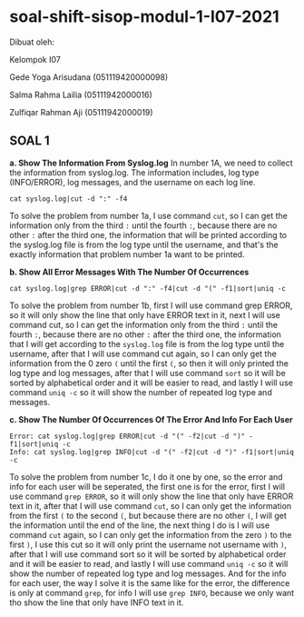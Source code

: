 # soal-shift-sisop-modul-1-I07-2021

Dibuat oleh:

Kelompok I07

Gede Yoga Arisudana (051119420000098)

Salma Rahma Lailia (05111942000016)

Zulfiqar Rahman Aji (05111942000019)



## SOAL 1

**a. Show The Information From Syslog.log**
In number 1A, we need to collect the information from syslog.log. The information includes, log type (INFO/ERROR), log messages, and the username on each log line.
```
cat syslog.log|cut -d ":" -f4
```

To solve the problem from number 1a, I use command `cut`, so I can get the information only from the third `:` until the fourth `:`, because there are no other `:` after the third one, the information that will be printed according to the syslog.log file is from the log type until the username, and that's the exactly information that problem number 1a want to be printed.

**b. Show All Error Messages With The Number Of Occurrences**
```
cat syslog.log|grep ERROR|cut -d ":" -f4|cut -d "(" -f1|sort|uniq -c
```

To solve the problem from number 1b, first I will use command grep ERROR, so it will only show the line that only have ERROR text in it, next I will use command cut, so I can get the information only from the third `:` until the fourth `:`, because there are no other `:` after the third one, the information that I will get according to the `syslog.log` file is from the log type until the username, after that I will use command cut again, so I can only get the information from the 0 zero `(` until the first `(`, so then it will only printed the log type and log messages, after that I will use command `sort` so it will be sorted by alphabetical order and it will be easier to read, and lastly I will use command `uniq -c` so it will show the number of repeated log type and messages.

**c. Show The Number Of Occurrences Of The Error And Info For Each User**
```
Error: cat syslog.log|grep ERROR|cut -d "(" -f2|cut -d ")" -f1|sort|uniq -c
Info: cat syslog.log|grep INFO|cut -d "(" -f2|cut -d ")" -f1|sort|uniq -c
```

To solve the problem from number 1c, I do it one by one, so the error and info for each user will be seperated, the first one is for the error, first I will use command `grep ERROR`, so it will only show the line that only have ERROR text in it, after that I will use command `cut`, so I can only get the information from the first `(` to the second `(`, but because there are no other `(`, I will get the information until the end of the line, the next thing I do is I will use command `cut` again, so I can only get the information from the zero `)` to the first `)`, I use this cut so it will only print the username not username with `)`, after that I will use command sort so it will be sorted by alphabetical order and it will be easier to read, and lastly I will use command `uniq -c` so it will show the number of repeated log type and log messages. And for the info for each user, the way I solve it is the same like for the error, the difference is only at command `grep`, for info I will use `grep INFO`, because we only want tho show the line that only have INFO text in it.
